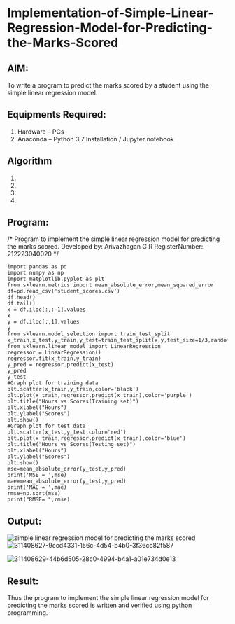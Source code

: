 # Implementation-of-Simple-Linear-Regression-Model-for-Predicting-the-Marks-Scored

## AIM:
To write a program to predict the marks scored by a student using the simple linear regression model.

## Equipments Required:
1. Hardware – PCs
2. Anaconda – Python 3.7 Installation / Jupyter notebook

## Algorithm
1. 
2. 
3. 
4. 

## Program:

/*
Program to implement the simple linear regression model for predicting the marks scored.
Developed by: Arivazhagan G R
RegisterNumber:  212223040020
*/
```
import pandas as pd
import numpy as np
import matplotlib.pyplot as plt
from sklearn.metrics import mean_absolute_error,mean_squared_error
df=pd.read_csv('student_scores.csv')
df.head()
df.tail()
x = df.iloc[:,:-1].values
x
y = df.iloc[:,1].values
y
from sklearn.model_selection import train_test_split
x_train,x_test,y_train,y_test=train_test_split(x,y,test_size=1/3,random_state=0)
from sklearn.linear_model import LinearRegression
regressor = LinearRegression()
regressor.fit(x_train,y_train)
y_pred = regressor.predict(x_test)
y_pred
y_test
#Graph plot for training data
plt.scatter(x_train,y_train,color='black')
plt.plot(x_train,regressor.predict(x_train),color='purple')
plt.title("Hours vs Scores(Training set)")
plt.xlabel("Hours")
plt.ylabel("Scores")
plt.show()
#Graph plot for test data
plt.scatter(x_test,y_test,color='red')
plt.plot(x_train,regressor.predict(x_train),color='blue')
plt.title("Hours vs Scores(Testing set)")
plt.xlabel("Hours")
plt.ylabel("Scores")
plt.show()
mse=mean_absolute_error(y_test,y_pred)
print('MSE = ',mse)
mae=mean_absolute_error(y_test,y_pred)
print('MAE = ',mae)
rmse=np.sqrt(mse)
print("RMSE= ",rmse)
```

## Output:
![simple linear regression model for predicting the marks scored](sam.png)
![311408627-9ccd4331-156c-4d54-b4b0-3f36cc82f587](https://github.com/ARIVAZHAGAN04/Implementation-of-Simple-Linear-Regression-Model-for-Predicting-the-Marks-Scored/assets/161414455/a8ce06d4-5e77-4456-82ac-e3ff3f384cdd)

![311408629-44b6d505-28c0-4994-b4a1-a01e734d0e13](https://github.com/ARIVAZHAGAN04/Implementation-of-Simple-Linear-Regression-Model-for-Predicting-the-Marks-Scored/assets/161414455/7b4e08a9-c125-44ae-a8c2-8eb09b10f09b)





## Result:
Thus the program to implement the simple linear regression model for predicting the marks scored is written and verified using python programming.
